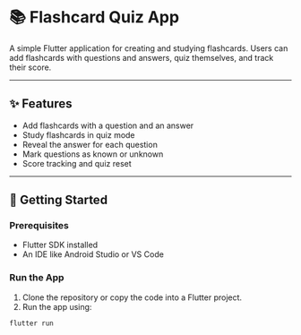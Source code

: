 # 📚 Flashcard Quiz App

A simple Flutter application for creating and studying flashcards. Users can add flashcards with questions and answers, quiz themselves, and track their score.

---

## ✨ Features

- Add flashcards with a question and an answer
- Study flashcards in quiz mode
- Reveal the answer for each question
- Mark questions as known or unknown
- Score tracking and quiz reset

---

## 🚀 Getting Started

### Prerequisites

- Flutter SDK installed
- An IDE like Android Studio or VS Code

### Run the App

1. Clone the repository or copy the code into a Flutter project.
2. Run the app using:

```bash
flutter run
